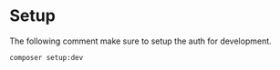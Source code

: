 # Setup

The following comment make sure to setup the auth for development.
```bash
composer setup:dev
```
